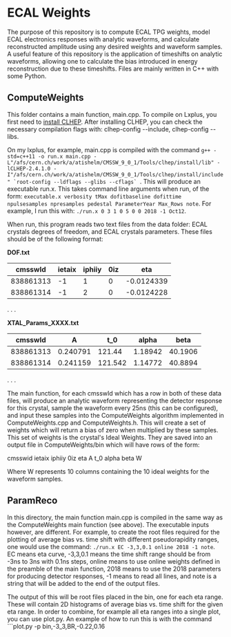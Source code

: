 # ECAL Weights

The purpose of this repository is to compute ECAL TPG weights, model ECAL electronics responses with analytic waveforms, and calculate reconstructed amplitude using any desired weights and waveform samples. A useful feature of this repository is the application of timeshifts on analytic waveforms, allowing one to calculate the bias introduced in energy reconstruction due to these timeshifts. Files are mainly written in C++ with some Python. 

## ComputeWeights

This folder contains a main function, main.cpp. To compile on Lxplus, you first need to [install CLHEP](https://gitlab.cern.ch/compass-tgeant/TGEANT/wikis/Installation-Guide-AGKetzer-Bonn,-lxplus-CERN). After installing CLHEP, you can check the necessary compilation flags with: clhep-config --include, clhep-config --libs.

On my lxplus, for example, main.cpp is compiled with the command ```g++ -std=c++11 -o run.x main.cpp -L"/afs/cern.ch/work/a/atishelm/CMSSW_9_0_1/Tools/clhep/install/lib" -lCLHEP-2.4.1.0 -I"/afs/cern.ch/work/a/atishelm/CMSSW_9_0_1/Tools/clhep/install/include" `root-config --ldflags --glibs --cflags` ```. This will produce an executable run.x. This takes command line arguments when run, of the form: ```executable.x verbosity tMax dofitbaseline dofittime npulsesamples npresamples pedestal ParameterYear Max_Rows note```. For example, I run this with: ```./run.x 0 3 1 0 5 0 0 2018 -1 Oct12```.

When run, this program reads two text files from the data folder: ECAL crystals degrees of freedom, and ECAL crystals parameters. These files should be of the following format:

**DOF.txt**

|  cmsswId  | ietaix | iphiiy | 0iz |     eta    |
| ----------|--------|--------|-----|------------|
| 838861313 |   -1   |   1    |  0  | -0.0124339 |
| 838861314 |   -1   |   2    |  0  | -0.0124228 |

.
.
.

**XTAL_Params_XXXX.txt**

|  cmsswId  |    A     |   t_0   |  alpha  |  beta   |
| ----------|----------|---------|---------|---------|
| 838861313 | 0.240791 | 121.44  | 1.18942 | 40.1906 |
| 838861314 | 0.241159 | 121.542 | 1.14772 | 40.8894 |

.
.
.

The main function, for each cmsswId which has a row in both of these data files, will produce an analytic waveform representing the detector response for this crystal, sample the waveform every 25ns (this can be configured), and input these samples into the ComputeWeights algorithm implemented in ComputeWeights.cpp and ComputeWeights.h. This will create a set of weights which will return a bias of zero when multiplied by these samples. This set of weights is the crystal's Ideal Weights. They are saved into an output file in ComputeWeights/bin which will have rows of the form:

cmsswid	ietaix	iphiiy	0iz	eta	A	t_0	alpha	beta	W

Where W represents 10 columns containing the 10 ideal weights for the waveform samples. 

## ParamReco

In this directory, the main function main.cpp is compiled in the same way as the ComputeWeights main function (see above). The executable inputs however, are different. For example, to create the root files required for the plotting of average bias vs. time shift with different pseudorapidity ranges, one would use the command: ``` ./run.x EC -3,3,0.1 online 2018 -1 note ```. EC means eta curve, -3,3,0.1 means the time shift range should be from -3ns to 3ns with 0.1ns steps, online means to use online weights defined in the preamble of the main function, 2018 means to use the 2018 parameters for producing detector responses, -1 means to read all lines, and note is a string that will be added to the end of the output files. 

The output of this will be root files placed in the bin, one for each eta range. These will contain 2D histograms of average bias vs. time shift for the given eta range. In order to combine, for example all eta ranges into a single plot, you can use plot.py. An example of how to run this is with the command ```plot.py -p bin,-3_3,BR,-0.22,0.16
```. This will search the directory bin for data files with the time shift range -3ns to 3ns, and plot them on the same axis with the legend in the bottom right with a y range of -0.22 to 0.16. 
